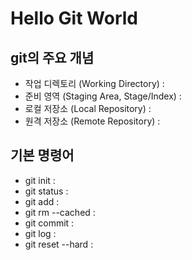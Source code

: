 # Hello Git World

## git의 주요 개념
- 작업 디렉토리 (Working Directory) :
- 준비 영역 (Staging Area, Stage/Index) :
- 로컬 저장소 (Local Repository) :
- 원격 저장소 (Remote Repository) :

## 기본 명령어
- git init : 
- git status : 
- git add : 
- git rm --cached : 
- git commit : 
- git log : 
- git reset --hard : 

